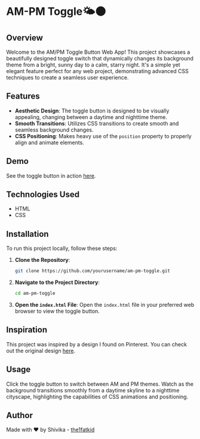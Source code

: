 # AM-PM Toggle🌤️🌑

## Overview
Welcome to the AM/PM Toggle Button Web App! This project showcases a beautifully designed toggle switch that dynamically changes its background theme from a bright, sunny day to a calm, starry night. It's a simple yet elegant feature perfect for any web project, demonstrating advanced CSS techniques to create a seamless user experience.

## Features

- **Aesthetic Design**: The toggle button is designed to be visually appealing, changing between a daytime and nighttime theme.
- **Smooth Transitions**: Utilizes CSS transitions to create smooth and seamless background changes.
- **CSS Positioning**: Makes heavy use of the `position` property to properly align and animate elements.

## Demo
See the toggle button in action [here](https://the1fatkid.github.io/am-pm-toggle/).

## Technologies Used
- HTML
- CSS
  
## Installation
To run this project locally, follow these steps:

1. **Clone the Repository**:
    ```bash
    git clone https://github.com/yourusername/am-pm-toggle.git
    ```

2. **Navigate to the Project Directory**:
    ```bash
    cd am-pm-toggle
    ```

3. **Open the `index.html` File**:
    Open the `index.html` file in your preferred web browser to view the toggle button.
   
## Inspiration
This project was inspired by a design I found on Pinterest. You can check out the original design [here](https://pin.it/1TYjWfVaK).

## Usage
Click the toggle button to switch between AM and PM themes. Watch as the background transitions smoothly from a daytime skyline to a nighttime cityscape, highlighting the capabilities of CSS animations and positioning.

## Author

Made with ❤️ by Shivika - [the1fatkid](https://github.com/the1fatkid)


